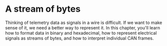 # A stream of bytes

Thinking of telemetry data as signals in a wire is difficult. If we want
to make sense of it, we need a better way to represent it. In this chapter,
you'll learn how to format data in binary and hexadecimal, how to represent
electrical signals as streams of bytes, and how to interpret individual
CAN frames.
